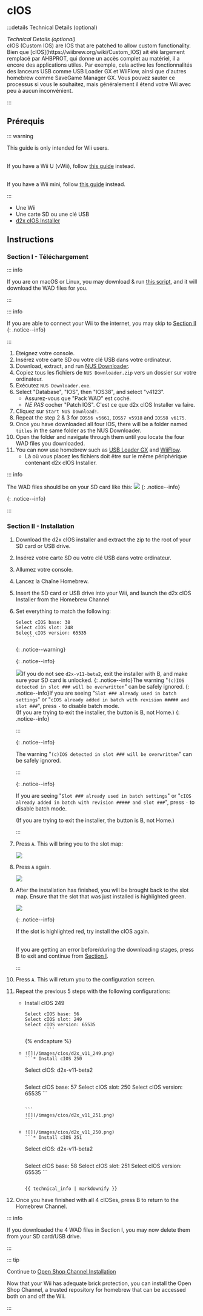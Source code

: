 # cIOS

:::details Technical Details (optional)

<summary><em>Technical Details (optional)</em></summary>
cIOS (Custom IOS) are IOS that are patched to allow custom functionality. Bien que [cIOS](https://wiibrew.org/wiki/Custom_IOS) ait été largement remplacé par AHBPROT, qui donne un accès complet au matériel, il a encore des applications utiles. Par exemple, cela active les fonctionnalités des lanceurs USB comme USB Loader GX et WiiFlow, ainsi que d'autres homebrew comme SaveGame Manager GX. Vous pouvez sauter ce processus si vous le souhaitez, mais généralement il étend votre Wii avec peu à aucun inconvénient.

:::

## Prérequis

::: warning

This guide is only intended for Wii users.

<br/> If you have a Wii U (vWii), follow [this guide](cios-vwii) instead.

<br/> If you have a Wii mini, follow [this guide](cios-mini) instead.

:::

- Une Wii
- Une carte SD ou une clé USB
- [d2x cIOS Installer](/assets/files/d2x-cios-installer.zip)

## Instructions

### Section I - Téléchargement

::: info

If you are on macOS or Linux, you may download & run [this script](/assets/files/d2x_offline_ios.zip), and it will download the WAD files for you.

:::

::: info

If you are able to connect your Wii to the internet, you may skip to [Section II](cios#section-ii---installing)
{: .notice--info}

:::

1. Éteignez votre console.
2. Insérez votre carte SD ou votre clé USB dans votre ordinateur.
3. Download, extract, and run [NUS Downloader](https://github.com/WiiDatabase/nusdownloader/releases/latest/download/NUSD-Mod-NUS-Fix.zip).
4. Copiez tous les fichiers de `NUS Downloader.zip` vers un dossier sur votre ordinateur.
5. Exécutez `NUS Downloader.exe`.
6. Select "Database", "IOS", then "IOS38", and select "v4123".
   - Assurez-vous que "Pack WAD" est coché.
   - _NE PAS_ cocher "Patch IOS". C'est ce que d2x cIOS Installer va faire.
7. Cliquez sur `Start NUS Download!`.
8. Repeat the step 2 & 3 for `IOS56 v5661`, `IOS57 v5918` and `IOS58 v6175`.
9. Once you have downloaded all four IOS, there will be a folder named `titles` in the same folder as the NUS Downloader.
10. Open the folder and navigate through them until you locate the four WAD files you downloaded.
11. You can now use homebrew such as <a href="usbloadergx">USB Loader GX</a> and <a href="wiiflow">WiiFlow</a>.
    - Là où vous placez les fichiers doit être sur le même périphérique contenant d2x cIOS Installer.

::: info

The WAD files should be on your SD card like this: ![](/images/cios/d2x_offline_ios.png)
{: .notice--info}

{: .notice--info}

:::

### Section II - Installation

1. Download the d2x cIOS installer and extract the zip to the root of your SD card or USB drive.

2. Insérez votre carte SD ou votre clé USB dans votre ordinateur.

3. Allumez votre console.

4. Lancez la Chaîne Homebrew.

5. Insert the SD card or USB drive into your Wii, and launch the d2x cIOS Installer from the Homebrew Channel

6. Set everything to match the following:

   ````
   Select cIOS base: 38
   Select cIOS slot: 248
   Select cIOS version: 65535
       ```
   ````

   {: .notice--warning}

   {: .notice--info}

   ![](/images/cios/d2x_v11_248.png)If you do not see `d2x-v11-beta2`, exit the installer with B, and make sure your SD card is unlocked.
   {: .notice--info}The warning "`(c)IOS detected in slot ### will be overwritten`" can be safely ignored.
   {: .notice--info}If you are seeing "`Slot ### already used in batch settings`" or "`cIOS already added in batch with revision ##### and slot ###`", press `-` to disable batch mode. <br> (If you are trying to exit the installer, the button is B, not Home.)
   {: .notice--info}

   :::

   {: .notice--info}

   The warning "`(c)IOS detected in slot ### will be overwritten`" can be safely ignored.

   :::

   {: .notice--info}

   If you are seeing "`Slot ### already used in batch settings`" or "`cIOS already added in batch with revision ##### and slot ###`", press `-` to disable batch mode.

   (If you are trying to exit the installer, the button is B, not Home.)

   :::

7. Press `A`. This will bring you to the slot map:

   ![](/images/cios/d2x_summary.png)

8. Press `A` again.

   ![](/images/cios/d2x_installation.png)

9. After the installation has finished, you will be brought back to the slot map. Ensure that the slot that was just installed is highlighted green.

   ![](/images/cios/d2x_log.png)

   {: .notice--info}

   If the slot is highlighted red, try install the cIOS again.

   <br> If you are getting an error before/during the downloading stages, press B to exit and continue from [Section I](#section-i---downloading).

   :::

10. Press `A`. This will return you to the configuration screen.

11. Repeat the previous 5 steps with the following configurations:

    - Install cIOS 249

      ````
      Select cIOS base: 56
      Select cIOS slot: 249
      Select cIOS version: 65535
              ```
      ````

      {% endcapture %}

    - ```
      ![](/images/cios/d2x_v11_249.png)
      ```* Install cIOS 250

        ```
        Select cIOS: d2x-v11-beta2
        ```

      ````
      Select cIOS base: 57
      Select cIOS slot: 250
      Select cIOS version: 65535
              ```
      ````

      ```
      ![](/images/cios/d2x_v11_251.png)
      ```

    - ```
      ![](/images/cios/d2x_v11_250.png)
      ```* Install cIOS 251

        ```
        Select cIOS: d2x-v11-beta2
        ```

      ````
      Select cIOS base: 58
      Select cIOS slot: 251
      Select cIOS version: 65535
              ```
      ````

      {{ technical_info | markdownify }}

12. Once you have finished with all 4 cIOSes, press B to return to the Homebrew Channel.

::: info

If you downloaded the 4 WAD files in Section I, you may now delete them from your SD card/USB drive.

:::

::: tip

Continue to [Open Shop Channel Installation](osc)

Now that your Wii has adequate brick protection, you can install the Open Shop Channel, a trusted repository for homebrew that can be accessed both on and off the Wii.

:::
